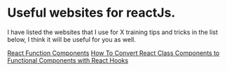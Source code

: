# Useful websites for reactJs.
I have listed the websites that I use for X training tips and tricks in the list below, I think it will be useful for you as well.

[React Function Components](https://www.robinwieruch.de/react-function-component)
[How To Convert React Class Components to Functional Components with React Hooks](https://www.digitalocean.com/community/tutorials/five-ways-to-convert-react-class-components-to-functional-components-with-react-hooks)
